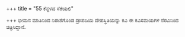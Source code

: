+++
title = "55 ಕೆನ್ದಳದ ಸೆಕೆಯಲಿ"

+++
ಭೀಮನ ಮಾತಿನಿಂದ ನಿರಾಶೆಗೊಂಡ ದ್ರೌಪದಿಯ ದೇಹಸ್ಥಿತಿಯನ್ನು ಕವಿ ಈ ಕವಿಸಮಯಗಳ ನೆರವಿನಿಂದ ಚಿತ್ರಿಸಿದ್ದಾನೆ.